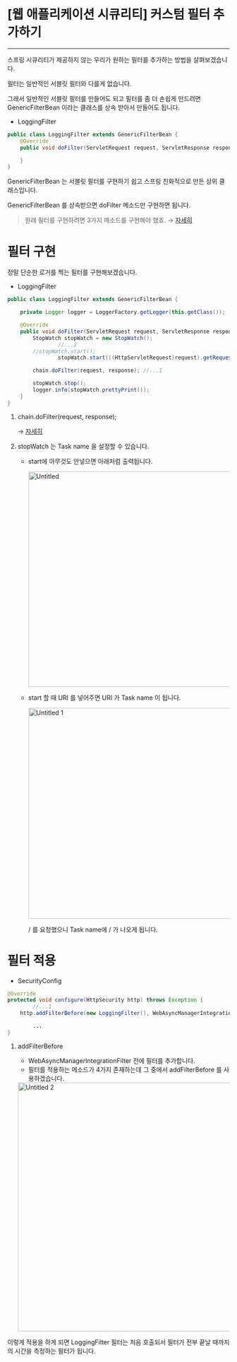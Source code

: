 # [웹 애플리케이션 시큐리티] 커스텀 필터 추가하기

---

스프링 시큐리티가 제공하지 않는 우리가 원하는 필터를 추가하는 방법을 살펴보겠습니다.

필터는 일반적인 서블릿 필터와 다를게 없습니다.

그래서 일반적인 서블릿 필터를 만들어도 되고 필터를 좀 더 손쉽게 만드려면 GenericFilterBean 이라는 클래스를 상속 받아서 만들어도 됩니다.

- LoggingFilter

```java
public class LoggingFilter extends GenericFilterBean {
    @Override
    public void doFilter(ServletRequest request, ServletResponse response, FilterChain chain) throws IOException, ServletException {

    }
}
```

GenericFilterBean 는 서블릿 필터를 구현하기 쉽고 스프링 친화적으로 만든 상위 클래스입니다.

GenericFilterBean 를 상속받으면 doFilter 메소드만 구현하면 됩니다.

> 원래 필터를 구현하려면 3가지 메소드를 구현해야 했죠. → [자세히](https://www.notion.so/2-cee7796fd3d3443baef3a04e65c5aa15)
> 

# 필터 구현

정말 단순한 로거를 찍는 필터를 구현해보겠습니다.

- LoggingFilter

```java
public class LoggingFilter extends GenericFilterBean {

    private Logger logger = LoggerFactory.getLogger(this.getClass());

    @Override
    public void doFilter(ServletRequest request, ServletResponse response, FilterChain chain) throws IOException, ServletException {
        StopWatch stopWatch = new StopWatch();
				//...2
        //stopWatch.start();
				stopWatch.start(((HttpServletRequest)request).getRequestURI());

        chain.doFilter(request, response); //...1

        stopWatch.stop();
        logger.info(stopWatch.prettyPrint());
    }
}
```

1. chain.doFilter(request, response);
    
    → [자세히](https://www.notion.so/2-3fbf4be1f2e54f04a77cfcc031ab397f)
    
2. stopWatch 는 Task name 을 설정할 수 있습니다.
    - start에 아무것도 안넣으면 아래처럼 출력됩니다.
        
        <img width="487" alt="Untitled" src="https://github.com/aircode-security-study/security-study/assets/77683221/45484f70-8ab6-4d54-b880-c673c104291c">

        
    - start 할 때 URI 를 넣어주면 URI 가 Task name 이 됩니다.
        
        <img width="477" alt="Untitled 1" src="https://github.com/aircode-security-study/security-study/assets/77683221/23a81903-14b0-415d-9ace-d92b5388f4d1">

        
        / 를 요청했으니 Task name에 / 가 나오게 됩니다.
        

# 필터 적용

- SecurityConfig

```java
@Override
protected void configure(HttpSecurity http) throws Exception {
		//...1
    http.addFilterBefore(new LoggingFilter(), WebAsyncManagerIntegrationFilter.class);

		...
}
```

1. addFilterBefore
    - WebAsyncManagerIntegrationFilter 전에 필터를 추가합니다.
    - 필터를 적용하는 메소드가 4가지 존재하는데 그 중에서 addFilterBefore 를 사용하겠습니다.
    
    <img width="563" alt="Untitled 2" src="https://github.com/aircode-security-study/security-study/assets/77683221/0271dcd5-442d-4b1c-91b9-92c952f0d02b">

    

이렇게 적용을 하게 되면 LoggingFilter 필터는 처음 호출되서 필터가 전부 끝날 때까지의 시간을 측정하는 필터가 됩니다.